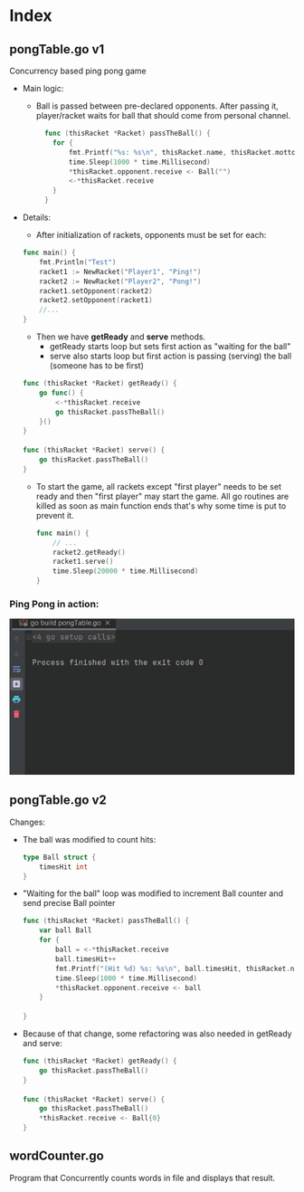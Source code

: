 # Index

## pongTable.go v1

Concurrency based ping pong game

* Main logic:
    * Ball is passed between pre-declared opponents. After passing it, player/racket waits for
    ball that should come from personal channel.
      ```go
        func (thisRacket *Racket) passTheBall() {
          for {
              fmt.Printf("%s: %s\n", thisRacket.name, thisRacket.motto)
              time.Sleep(1000 * time.Millisecond)
              *thisRacket.opponent.receive <- Ball("")
              <-*thisRacket.receive
          }
        }
      ```
      
* Details:
  
    * After initialization of rackets, opponents must be set for each:
    ```go
    func main() {
        fmt.Println("Test")
        racket1 := NewRacket("Player1", "Ping!")
        racket2 := NewRacket("Player2", "Pong!")
        racket1.setOpponent(racket2)
        racket2.setOpponent(racket1)
        //...
    }
    ```
  
    * Then we have **getReady** and **serve** methods. 
      * getReady starts loop but sets first action as "waiting for the ball"
      * serve also starts loop but first action is passing (serving) the ball (someone has to be first)
    ```go
    func (thisRacket *Racket) getReady() {
        go func() {
            <-*thisRacket.receive
            go thisRacket.passTheBall()
        }()
    }
  
    func (thisRacket *Racket) serve() {
        go thisRacket.passTheBall()
    }
    ```
  * To start the game, all rackets except "first player" needs to be set ready and then "first player"
    may start the game. All go routines are killed as soon as main function ends 
    that's why some time is put to prevent it.
    ```go
    func main() {
        // ...
        racket2.getReady()
        racket1.serve()
        time.Sleep(20000 * time.Millisecond)
    }
    ```
    
### Ping Pong in action:

![GIF](./pongv1.gif)


## pongTable.go v2

Changes:
* The ball was modified to count hits:
  ```go
  type Ball struct {
      timesHit int
  }
  ```
* "Waiting for the ball" loop was modified to increment Ball counter and send precise Ball pointer
  ```go
  func (thisRacket *Racket) passTheBall() {
      var ball Ball
      for {
          ball = <-*thisRacket.receive
          ball.timesHit++
          fmt.Printf("(Hit %d) %s: %s\n", ball.timesHit, thisRacket.name, thisRacket.motto)
          time.Sleep(1000 * time.Millisecond)
          *thisRacket.opponent.receive <- ball
      }
  
  }
  ```
* Because of that change, some refactoring was also needed in getReady and serve:
  ```go
  func (thisRacket *Racket) getReady() {
      go thisRacket.passTheBall()
  }
  
  func (thisRacket *Racket) serve() {
      go thisRacket.passTheBall()
      *thisRacket.receive <- Ball{0}
  }
  ```
  
## wordCounter.go

Program that Concurrently counts words in file and displays that result.